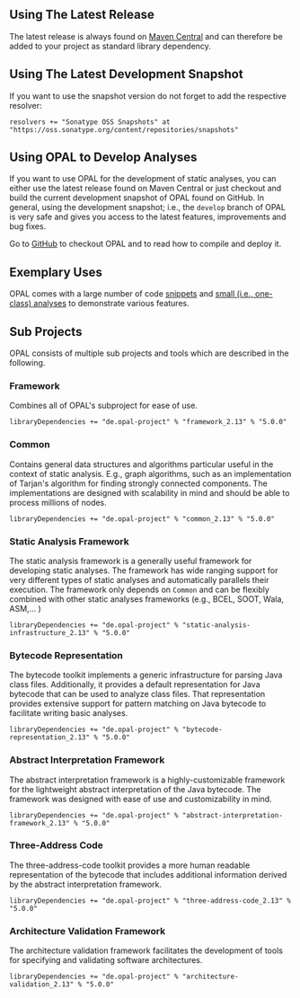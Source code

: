 ## Using The Latest Release

The latest release is always found on [Maven Central](https://search.maven.org/#search%7Cga%7C1%7Cde.opal-project) and can therefore be added to your project as standard library dependency.

## Using The Latest Development Snapshot

If you want to use the snapshot version do not forget to add the respective resolver:

    resolvers += "Sonatype OSS Snapshots" at "https://oss.sonatype.org/content/repositories/snapshots"

## Using OPAL to Develop Analyses

If you want to use OPAL for the development of static analyses, you can either use the latest release found on Maven Central or just checkout and build the current development snapshot of OPAL found on GitHub. In general, using the development snapshot; i.e., the `develop` branch of OPAL is very safe and gives you access to the latest features, improvements and bug fixes.

Go to [GitHub](https://github.com/opalj/OPAL) to checkout OPAL and to read how to compile and deploy it.

## Exemplary Uses

OPAL comes with a large number of code [snippets](https://bitbucket.org/snippets/delors/) and [small (i.e., one-class) analyses](https://github.com/opalj/OPAL/tree/develop/DEVELOPING_OPAL/demos/src/main/scala/org/opalj) to demonstrate various features.

## Sub Projects

OPAL consists of multiple sub projects and tools which are described in the following.

### Framework
Combines all of OPAL's subproject for ease of use.

    libraryDependencies += "de.opal-project" % "framework_2.13" % "5.0.0"

### Common
Contains general data structures and algorithms particular useful in the context of static analysis. E.g., graph algorithms, such as
an implementation of Tarjan's algorithm for finding strongly connected components. The implementations are designed with scalability in mind and should be able to process millions of nodes.

    libraryDependencies += "de.opal-project" % "common_2.13" % "5.0.0"

### Static Analysis Framework
The static analysis framework is a generally useful framework for developing static analyses. The framework has wide ranging support for very different types of static analyses and automatically parallels their execution. The framework only depends on `Common` and can be flexibly combined with other static analyses frameworks (e.g., BCEL, SOOT, Wala, ASM,... ) 

    libraryDependencies += "de.opal-project" % "static-analysis-infrastructure_2.13" % "5.0.0"

### Bytecode Representation
The bytecode toolkit implements a generic infrastructure for parsing Java class files. Additionally,
it provides a default representation for Java bytecode that can be used to analyze class files. That
representation provides extensive support for pattern matching on Java bytecode to facilitate writing
basic analyses.

    libraryDependencies += "de.opal-project" % "bytecode-representation_2.13" % "5.0.0"

### Abstract Interpretation Framework
The abstract interpretation framework is a highly-customizable framework for the lightweight abstract interpretation of the Java bytecode. The framework was designed with ease of use and customizability in mind.

    libraryDependencies += "de.opal-project" % "abstract-interpretation-framework_2.13" % "5.0.0"

### Three-Address Code
The three-address-code toolkit provides a more human readable representation of the bytecode that includes additional information derived by the abstract interpretation framework.

    libraryDependencies += "de.opal-project" % "three-address-code_2.13" % "5.0.0"

### Architecture Validation Framework
The architecture validation framework facilitates the development of tools for specifying and validating software architectures.

    libraryDependencies += "de.opal-project" % "architecture-validation_2.13" % "5.0.0"

[comment]: # "Exploring the Abstract Interpretation Framework"

[comment]: # "To get a good, first idea what the abstract interpretation framework can do, you can use the *BugPicker*. It enables you to perform some local abstract interpretations. To get good results it is usually necessary to load the JDK and all related libraries."
